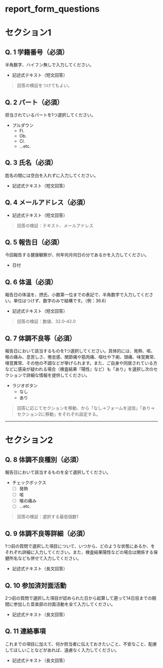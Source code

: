 report_form_questions
===
# セクション1
## Q. 1 学籍番号（必須）
半角数字、ハイフン無しで入力してください。
* 記述式テキスト（短文回答）
> 回答の検証をつけてもよい。
## Q. 2 パート（必須）
担当されているパートを1つ選択してください。
* プルダウン
    * Fl.
    * Ob.
    * Cl. 
    * ...etc.
## Q. 3 氏名（必須）
姓名の間には空白を入れずに入力してください。
* 記述式テキスト（短文回答）
## Q. 4 メールアドレス（必須）
* 記述式テキスト（短文回答）
> 回答の検証：テキスト、メールアドレス
## Q. 5 報告日（必須）
今回報告する健康観察が、何年何月何日の分であるかを入力してください。
* 日付
## Q. 6 体温（必須）
報告日の体温を、摂氏、小数第一位までの表記で、半角数字で入力してください。単位はつけず、数字のみで結構です。（例：36.6）
* 記述式テキスト（短文回答）
> 回答の検証：数値、32.0–42.0
## Q. 7 体調不良等（必須）
報告日において該当するものを1つ選択してください。具体的には、発熱、咳、喉の痛み、息苦しさ、倦怠感、関節痛や筋肉痛、嘔吐や下痢、頭痛、味覚異常、嗅覚異常、その他の不調などが挙げられます。また、ご自身や同居されている方などに感染が疑われる場合（検査結果『陽性』など）も「あり」を選択し次のセクションで詳細な情報を提供してください。
* ラジオボタン
    * なし
    * あり
> 回答に応じてセクションを移動、から「なし→フォームを送信」「あり→セクション2に移動」をそれぞれ設定する。
---
# セクション2
## Q. 8 体調不良種別（必須）
報告日において該当するものを全て選択してください。
* チェックボックス
    - [ ] 発熱
    - [ ] 咳
    - [ ] 喉の痛み
    - [ ] ...etc.
> 回答の検証：選択する最低個数1
## Q. 9 体調不良等詳細（必須）
1つ前の質問で選択した項目について、いつから、どのような状態にあるか、をそれぞれ詳細に入力してください。また、検査結果陽性などの場合は関係する保健所名なども併せて入力してください。
* 記述式テキスト（長文回答）
## Q. 10 参加済対面活動
2つ前の質問で選択した項目が認められた日から起算して遡って14日目までの期間に参加した音楽部の対面活動を全て入力してください。
* 記述式テキスト（長文回答）
## Q. 11 連絡事項
これまでの項目に加えて、何か担当者に伝えておきたいこと、不安なこと、配慮してほしいことなどがあれば、遠慮なく入力してください。
* 記述式テキスト（長文回答）
